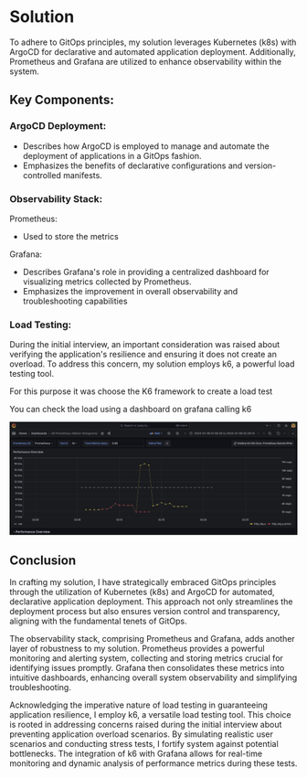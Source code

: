 # Solution

To adhere to GitOps principles, my solution leverages Kubernetes (k8s) with ArgoCD for declarative and automated application deployment. Additionally, Prometheus and Grafana are utilized to enhance observability within the system.

## Key Components:

### ArgoCD Deployment:

- Describes how ArgoCD is employed to manage and automate the deployment of applications in a GitOps fashion.
- Emphasizes the benefits of declarative configurations and version-controlled manifests.

### Observability Stack:

Prometheus:

- Used to store the metrics

Grafana:

- Describes Grafana's role in providing a centralized dashboard for visualizing metrics collected by Prometheus.
- Emphasizes the improvement in overall observability and troubleshooting capabilities

### Load Testing:

During the initial interview, an important consideration was raised about verifying the application's resilience and ensuring it does not create an overload. To address this concern, my solution employs k6, a powerful load testing tool.

For this purpose it was choose the K6 framework to create a load test

You can check the load using a dashboard on grafana calling k6

![](./images/grafana-dashboard-3.jpeg)

## Conclusion 

In crafting my solution, I have strategically embraced GitOps principles through the utilization of Kubernetes (k8s) and ArgoCD for automated, declarative application deployment. This approach not only streamlines the deployment process but also ensures version control and transparency, aligning with the fundamental tenets of GitOps.

The observability stack, comprising Prometheus and Grafana, adds another layer of robustness to my solution. Prometheus provides a powerful monitoring and alerting system, collecting and storing metrics crucial for identifying issues promptly. Grafana then consolidates these metrics into intuitive dashboards, enhancing overall system observability and simplifying troubleshooting.

Acknowledging the imperative nature of load testing in guaranteeing application resilience, I employ k6, a versatile load testing tool. This choice is rooted in addressing concerns raised during the initial interview about preventing application overload scenarios. By simulating realistic user scenarios and conducting stress tests, I fortify  system against potential bottlenecks. The integration of k6 with Grafana allows for real-time monitoring and dynamic analysis of performance metrics during these tests.

